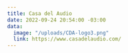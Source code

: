 ```yaml
---
title: Casa del Audio
date: 2022-09-24 20:54:00 -03:00
data:
  image: "/uploads/CDA-logo3.png"
  link: https://www.casadelaudio.com/
---
```


